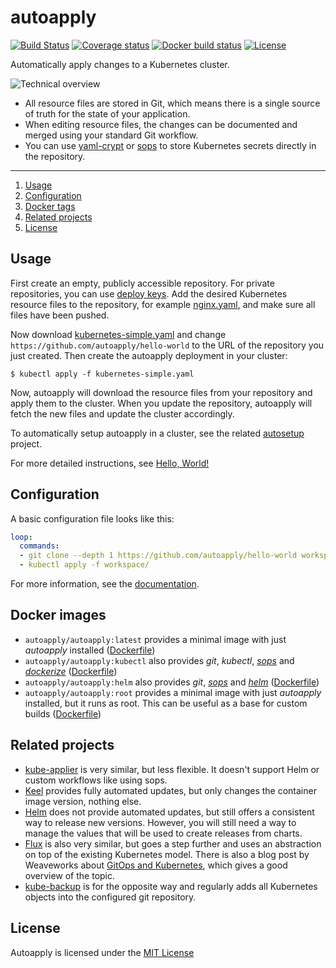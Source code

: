 # autoapply

[![Build Status](https://img.shields.io/travis/autoapply/autoapply.svg?style=flat-square)](https://travis-ci.org/autoapply/autoapply) [![Coverage status](https://img.shields.io/coveralls/github/autoapply/autoapply.svg?style=flat-square)](https://coveralls.io/github/autoapply/autoapply) [![Docker build status](https://img.shields.io/docker/build/autoapply/autoapply.svg?style=flat-square)](https://hub.docker.com/r/autoapply/autoapply/) [![License](https://img.shields.io/badge/license-MIT-blue.svg?style=flat-square)](https://github.com/autoapply/autoapply/blob/master/LICENSE)

Automatically apply changes to a Kubernetes cluster.

![Technical overview](https://cdn.rawgit.com/autoapply/autoapply/ac5cdbf/docs/overview.svg)

- All resource files are stored in Git, which means there is a single source of truth
  for the state of your application.
- When editing resource files, the changes can be documented and merged using your standard Git workflow.
- You can use [yaml-crypt](https://github.com/autoapply/yaml-crypt) or [sops](https://github.com/mozilla/sops) to store Kubernetes secrets directly in the repository.

---

1. [Usage](#usage)
2. [Configuration](#configuration)
3. [Docker tags](#docker-tags)
4. [Related projects](#related-projects)
5. [License](#license)

## Usage

First create an empty, publicly accessible repository.
For private repositories, you can use [deploy keys](docs/deploy-keys.md).
Add the desired Kubernetes resource files to the repository, for example [nginx.yaml](docs/examples/nginx.yaml),
and make sure all files have been pushed.

Now download [kubernetes-simple.yaml](docs/examples/kubernetes-simple.yaml) and change
`https://github.com/autoapply/hello-world` to the URL of the repository you just created.
Then create the autoapply deployment in your cluster:

```
$ kubectl apply -f kubernetes-simple.yaml
```

Now, autoapply will download the resource files from your repository and apply them to the cluster.
When you update the repository, autoapply will fetch the new files and update the cluster accordingly.

To automatically setup autoapply in a cluster, see the related [autosetup](https://github.com/autoapply/autosetup) project.

For more detailed instructions, see [Hello, World!](docs/hello-world.md)

## Configuration

A basic configuration file looks like this:

```yaml
loop:
  commands:
  - git clone --depth 1 https://github.com/autoapply/hello-world workspace/
  - kubectl apply -f workspace/
```

For more information, see the [documentation](docs/configuration.md).

## Docker images

* `autoapply/autoapply:latest` provides a minimal image with just *autoapply* installed ([Dockerfile](build/Dockerfile))
* `autoapply/autoapply:kubectl` also provides *git*, *kubectl*, *[sops](https://github.com/mozilla/sops)* and *[dockerize](https://github.com/jwilder/dockerize)* ([Dockerfile](build/kubectl/Dockerfile))
* `autoapply/autoapply:helm` also provides *git*, *[sops](https://github.com/mozilla/sops)* and *[helm](https://github.com/kubernetes/helm)* ([Dockerfile](build/helm/Dockerfile))
* `autoapply/autoapply:root` provides a minimal image with just *autoapply* installed, but it runs as root. This can be useful as a base for custom builds ([Dockerfile](build/root/Dockerfile))

## Related projects

- [kube-applier](https://github.com/box/kube-applier) is very similar, but less flexible.
  It doesn't support Helm or custom workflows like using sops.
- [Keel](https://github.com/keel-hq/keel) provides fully automated updates, but only changes
  the container image version, nothing else.
- [Helm](https://github.com/kubernetes/helm) does not provide automated updates, but still offers
  a consistent way to release new versions. However, you will still need a way to manage the values
  that will be used to create releases from charts.
- [Flux](https://github.com/weaveworks/flux) is also very similar, but goes a step further and
  uses an abstraction on top of the existing Kubernetes model.
  There is also a blog post by Weaveworks about
  [GitOps and Kubernetes](https://www.weave.works/blog/gitops-high-velocity-cicd-for-kubernetes),
  which gives a good overview of the topic.
- [kube-backup](https://github.com/pieterlange/kube-backup) is for the opposite way and regularly
  adds all Kubernetes objects into the configured git repository.

## License

Autoapply is licensed under the [MIT License](LICENSE)
